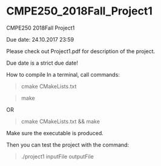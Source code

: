 # CMPE250_2018Fall_Project1
CMPE250 2018Fall Project1

Due date: 24.10.2017 23:59

Please check out Project1.pdf for description of the project.

Due date is a strict due date!

How to compile
In a terminal, call commands:

>cmake CMakeLists.txt

>make

OR

>cmake CMakeLists.txt && make

Make sure the executable is produced.

Then you can test the project with the command:

>./project1 inputFile outputFile
